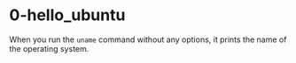 # 0-hello_ubuntu

When you run the `uname` command without any options, it prints the name of the operating system.




